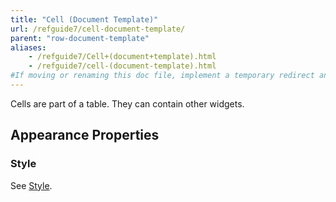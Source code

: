 ```yaml
---
title: "Cell (Document Template)"
url: /refguide7/cell-document-template/
parent: "row-document-template"
aliases:
    - /refguide7/Cell+(document+template).html
    - /refguide7/cell-(document-template).html
#If moving or renaming this doc file, implement a temporary redirect and let the respective team know they should update the URL in the product. See Mapping to Products for more details.
---
```


Cells are part of a table. They can contain other widgets.

## Appearance Properties

### Style

See [Style](/refguide7/style/).
